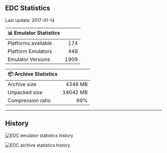 ## EDC Statistics

Last update: 2017-01-14

| :bar_chart: Emulator Statistics | |
|:-----|------:|
| Platforms available | 174 |
| Platform Emulators | 448 |
| Emulator Versions  | 1909 |

| :package: Archive Statistics | |
|:-----|------:|
| Archive size | 4348 MB |
| Unpacked size | 14042 MB |
| Compression ratio | 69% |
***
## History
![](https://github.com/PhoenixInteractiveNL/emuDownloadCenter/wiki/images_statistics/edc_statistics_emulators.png "EDC emulator statistics history")

![](https://github.com/PhoenixInteractiveNL/emuDownloadCenter/wiki/images_statistics/edc_statistics_archive.png "EDC archive statistics history")
